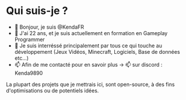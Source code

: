 # Qui suis-je ?
- 👋 Bonjour, je suis @KendaFR
- 🌱 J'ai 22 ans, et je suis actuellement en formation en Gameplay Programmer
- 👀 Je suis interréssé principalement par tous ce qui touche au développement (Jeux Vidéos, Minecraft, Logiciels, Base de données etc...)
- 📫 Afin de me contacté pour en savoir plus -> 📫 sur discord : Kenda9890


La plupart des projets que je mettrais ici, sont open-source, à des fins d'optimisations ou de potentiels idées.

